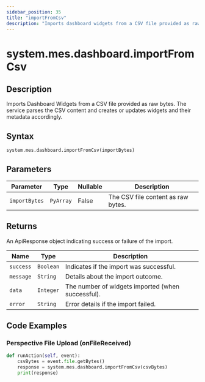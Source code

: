 ```yaml
---
sidebar_position: 35
title: "importFromCsv"
description: "Imports dashboard widgets from a CSV file provided as raw bytes."
---
```


# system.mes.dashboard.importFromCsv

## Description

Imports Dashboard Widgets from a CSV file provided as raw bytes. The service parses the CSV content and creates or
updates widgets and their metadata accordingly.

## Syntax

```python
system.mes.dashboard.importFromCsv(importBytes)
```

## Parameters

| Parameter     | Type      | Nullable | Description                        |
|---------------|-----------|----------|------------------------------------|
| `importBytes` | `PyArray` | False    | The CSV file content as raw bytes. |

## Returns

An ApiResponse object indicating success or failure of the import.

| Name      | Type      | Description                                       |
|-----------|-----------|---------------------------------------------------|
| `success` | `Boolean` | Indicates if the import was successful.           |
| `message` | `String`  | Details about the import outcome.                 |
| `data`    | `Integer` | The number of widgets imported (when successful). |
| `error`   | `String`  | Error details if the import failed.               |

## Code Examples

### Perspective File Upload (onFileReceived)

```python
def runAction(self, event):
    csvBytes = event.file.getBytes()
    response = system.mes.dashboard.importFromCsv(csvBytes)
    print(response)
```
